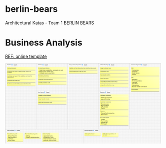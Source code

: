# berlin-bears
Architectural Katas -  Team 1 BERLIN BEARS


# Business Analysis

[REF: online template](https://canvanizer.com/)

![lean_canvas](images/LeanCanvas_FarmacyFood.png)